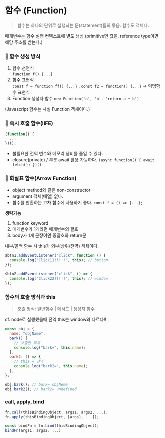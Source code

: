 # **함수 (Function)**

> 함수는 하나의 단위로 실행되는 문(statement)들의 묶음. 함수도 객체다.

매개변수는 함수 실행 컨텍스트에 별도 생성 (primitive면 값을, reference type이면 해당 주소를 받는다.)

### **🔎 함수 생성 방식**

1. 함수 선언식<br>
   `function f() {...}`
2. 함수 표현식<br>
   `const f = function ff() {...}` , `const f2 = function() {...}` -> 익명함수 표현식
3. Function 생성자 함수
   `new Function('a', 'b', 'return a + b')`

(Javascript 함수는 사실 Function 객체이다.)

### **🔎 즉시 호출 함수(IIFE)**

```javascript
(function() {
  ...
})();
```

- 불필요한 전역 변수와 메모리 낭비를 줄일 수 있다.
- closure(private) / 부분 await 활용 가능하다.
  `(async function() {
  await fetch();
})()`

### **🔎 화살표 함수(Arrow Function)**

- object method와 같은 non-constructor
- argument 객체(배열) 없다.
- 함수를 반환하는 고차 함수에 사용하기 좋다.
  `const f = () => {...};`

**생략가능**

1. function keyword
2. 매개변수가 1개라면 매개변수의 괄호
3. body가 1개 문장이면 중괄호와 return문

내부/콜백 함수 시 this가 외부(상위/전역) 객체이다.

```js
$btn1.addEventListener("click", function () {
  console.log("Click11!!!!!", this); // button
});

$btn2.addEventListener("click", () => {
  console.log("Click22!!!!!", this); // window
});
```

### 함수의 호출 방식과 this

> 호출 방식: 일반함수 | 메서드 | 생성자 함수

cf. node로 실행했을때 전역 this는 window와 다르다!!

```javascript
const obj = {
  name: "objName",
  bark() {
    // 호출한 객체
    console.log("bark=", this.name);
  },
  bark2: () => {
    // this = 전역
    console.log("bark2=", this.name);
  },
};

obj.bark(); // bark= objNeme
obj.bark2(); // bark2= undefined
```

### call, apply, bind

```javascript
fn.call(thisBindingObject, args1, args2, ...);
fn.apply(thisBindingObject, [args1, ...]);

const bindFn = fn.bind(thisBindingObject);
bindFn(args1, args2, ...)
```
